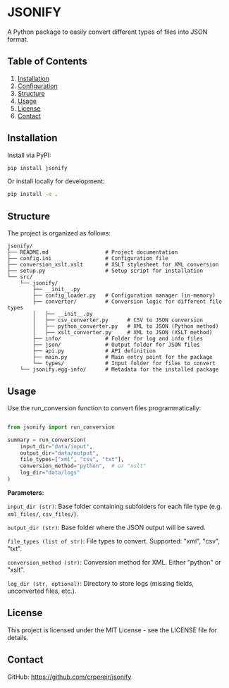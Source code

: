 # JSONIFY

A Python package to easily convert different types of files into JSON format.

## Table of Contents
1. [Installation](#installation)
2. [Configuration](#configuration)
3. [Structure](#structure)
4. [Usage](#usage)
5. [License](#license)
6. [Contact](#contact)

## Installation

Install via PyPI:

```bash
pip install jsonify
```

Or install locally for development:

```bash
pip install -e .
```

## Structure
The project is organized as follows:

```
jsonify/
├── README.md                  # Project documentation
├── config.ini                 # Configuration file
├── conversion_xslt.xslt       # XSLT stylesheet for XML conversion
├── setup.py                   # Setup script for installation
└── src/
    └── jsonify/
        ├── __init__.py
        ├── config_loader.py   # Configuration manager (in-memory)
        ├── converter/         # Conversion logic for different file types
        │   ├── __init__.py
        │   ├── csv_converter.py      # CSV to JSON conversion
        │   ├── python_converter.py   # XML to JSON (Python method)
        │   ├── xslt_converter.py     # XML to JSON (XSLT method)
        ├── info/              # Folder for log and info files
        ├── json/              # Output folder for JSON files
        ├── api.py             # API definition
        ├── main.py            # Main entry point for the package
        └── types/             # Input folder for files to convert
    └── jsonify.egg-info/      # Metadata for the installed package
```

## Usage
Use the run_conversion function to convert files programmatically:

```python

from jsonify import run_conversion

summary = run_conversion(
    input_dir="data/input",
    output_dir="data/output",
    file_types=["xml", "csv", "txt"],
    conversion_method="python",  # or "xslt"
    log_dir="data/logs"
)
```

**Parameters**:

`input_dir (str)`: Base folder containing subfolders for each file type (e.g. `xml_files/`, `csv_files/`).

`output_dir (str)`: Base folder where the JSON output will be saved.

`file_types (list of str)`: File types to convert. Supported: "xml", "csv", "txt".

`conversion_method (str)`: Conversion method for XML. Either "python" or "xslt".

`log_dir (str, optional)`: Directory to store logs (missing fields, unconverted files, etc.).


## License
This project is licensed under the MIT License - see the LICENSE file for details.

## Contact
GitHub: https://github.com/crpereir/jsonify
